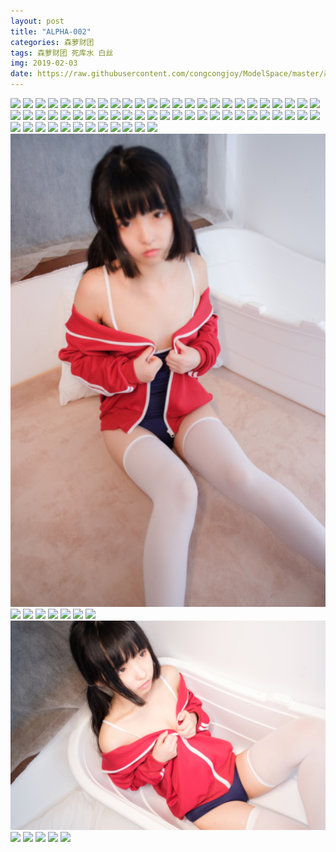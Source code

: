 ```yaml
---
layout: post
title: "ALPHA-002"
categories: 森萝财团
tags: 森萝财团 死库水 白丝
img: 2019-02-03
date: https://raw.githubusercontent.com/congcongjoy/ModelSpace/master/森萝财团/ALPHA/ALPHA-002/honghuatu.net(1).jpg
---
```



![](https://raw.githubusercontent.com/congcongjoy/ModelSpace/master/森萝财团/ALPHA/ALPHA-002/honghuatu.net(1).jpg)
![](https://raw.githubusercontent.com/congcongjoy/ModelSpace/master/森萝财团/ALPHA/ALPHA-002/honghuatu.net(2).jpg)
![](https://raw.githubusercontent.com/congcongjoy/ModelSpace/master/森萝财团/ALPHA/ALPHA-002/honghuatu.net(3).jpg)
![](https://raw.githubusercontent.com/congcongjoy/ModelSpace/master/森萝财团/ALPHA/ALPHA-002/honghuatu.net(4).jpg)
![](https://raw.githubusercontent.com/congcongjoy/ModelSpace/master/森萝财团/ALPHA/ALPHA-002/honghuatu.net(5).jpg)
![](https://raw.githubusercontent.com/congcongjoy/ModelSpace/master/森萝财团/ALPHA/ALPHA-002/honghuatu.net(6).jpg)
![](https://raw.githubusercontent.com/congcongjoy/ModelSpace/master/森萝财团/ALPHA/ALPHA-002/honghuatu.net(7).jpg)
![](https://raw.githubusercontent.com/congcongjoy/ModelSpace/master/森萝财团/ALPHA/ALPHA-002/honghuatu.net(8).jpg)
![](https://raw.githubusercontent.com/congcongjoy/ModelSpace/master/森萝财团/ALPHA/ALPHA-002/honghuatu.net(9).jpg)
![](https://raw.githubusercontent.com/congcongjoy/ModelSpace/master/森萝财团/ALPHA/ALPHA-002/honghuatu.net(10).jpg)
![](https://raw.githubusercontent.com/congcongjoy/ModelSpace/master/森萝财团/ALPHA/ALPHA-002/honghuatu.net(11).jpg)
![](https://raw.githubusercontent.com/congcongjoy/ModelSpace/master/森萝财团/ALPHA/ALPHA-002/honghuatu.net(12).jpg)
![](https://raw.githubusercontent.com/congcongjoy/ModelSpace/master/森萝财团/ALPHA/ALPHA-002/honghuatu.net(13).jpg)
![](https://raw.githubusercontent.com/congcongjoy/ModelSpace/master/森萝财团/ALPHA/ALPHA-002/honghuatu.net(14).jpg)
![](https://raw.githubusercontent.com/congcongjoy/ModelSpace/master/森萝财团/ALPHA/ALPHA-002/honghuatu.net(15).jpg)
![](https://raw.githubusercontent.com/congcongjoy/ModelSpace/master/森萝财团/ALPHA/ALPHA-002/honghuatu.net(16).jpg)
![](https://raw.githubusercontent.com/congcongjoy/ModelSpace/master/森萝财团/ALPHA/ALPHA-002/honghuatu.net(17).jpg)
![](https://raw.githubusercontent.com/congcongjoy/ModelSpace/master/森萝财团/ALPHA/ALPHA-002/honghuatu.net(18).jpg)
![](https://raw.githubusercontent.com/congcongjoy/ModelSpace/master/森萝财团/ALPHA/ALPHA-002/honghuatu.net(19).jpg)
![](https://raw.githubusercontent.com/congcongjoy/ModelSpace/master/森萝财团/ALPHA/ALPHA-002/honghuatu.net(20).jpg)
![](https://raw.githubusercontent.com/congcongjoy/ModelSpace/master/森萝财团/ALPHA/ALPHA-002/honghuatu.net(21).jpg)
![](https://raw.githubusercontent.com/congcongjoy/ModelSpace/master/森萝财团/ALPHA/ALPHA-002/honghuatu.net(22).jpg)
![](https://raw.githubusercontent.com/congcongjoy/ModelSpace/master/森萝财团/ALPHA/ALPHA-002/honghuatu.net(23).jpg)
![](https://raw.githubusercontent.com/congcongjoy/ModelSpace/master/森萝财团/ALPHA/ALPHA-002/honghuatu.net(24).jpg)
![](https://raw.githubusercontent.com/congcongjoy/ModelSpace/master/森萝财团/ALPHA/ALPHA-002/honghuatu.net(25).jpg)
![](https://raw.githubusercontent.com/congcongjoy/ModelSpace/master/森萝财团/ALPHA/ALPHA-002/honghuatu.net(26).jpg)
![](https://raw.githubusercontent.com/congcongjoy/ModelSpace/master/森萝财团/ALPHA/ALPHA-002/honghuatu.net(27).jpg)
![](https://raw.githubusercontent.com/congcongjoy/ModelSpace/master/森萝财团/ALPHA/ALPHA-002/honghuatu.net(28).jpg)
![](https://raw.githubusercontent.com/congcongjoy/ModelSpace/master/森萝财团/ALPHA/ALPHA-002/honghuatu.net(29).jpg)
![](https://raw.githubusercontent.com/congcongjoy/ModelSpace/master/森萝财团/ALPHA/ALPHA-002/honghuatu.net(30).jpg)
![](https://raw.githubusercontent.com/congcongjoy/ModelSpace/master/森萝财团/ALPHA/ALPHA-002/honghuatu.net(31).jpg)
![](https://raw.githubusercontent.com/congcongjoy/ModelSpace/master/森萝财团/ALPHA/ALPHA-002/honghuatu.net(32).jpg)
![](https://raw.githubusercontent.com/congcongjoy/ModelSpace/master/森萝财团/ALPHA/ALPHA-002/honghuatu.net(33).jpg)
![](https://raw.githubusercontent.com/congcongjoy/ModelSpace/master/森萝财团/ALPHA/ALPHA-002/honghuatu.net(34).jpg)
![](https://raw.githubusercontent.com/congcongjoy/ModelSpace/master/森萝财团/ALPHA/ALPHA-002/honghuatu.net(35).jpg)
![](https://raw.githubusercontent.com/congcongjoy/ModelSpace/master/森萝财团/ALPHA/ALPHA-002/honghuatu.net(36).jpg)
![](https://raw.githubusercontent.com/congcongjoy/ModelSpace/master/森萝财团/ALPHA/ALPHA-002/honghuatu.net(37).jpg)
![](https://raw.githubusercontent.com/congcongjoy/ModelSpace/master/森萝财团/ALPHA/ALPHA-002/honghuatu.net(38).jpg)
![](https://raw.githubusercontent.com/congcongjoy/ModelSpace/master/森萝财团/ALPHA/ALPHA-002/honghuatu.net(39).jpg)
![](https://raw.githubusercontent.com/congcongjoy/ModelSpace/master/森萝财团/ALPHA/ALPHA-002/honghuatu.net(40).jpg)
![](https://raw.githubusercontent.com/congcongjoy/ModelSpace/master/森萝财团/ALPHA/ALPHA-002/honghuatu.net(41).jpg)
![](https://raw.githubusercontent.com/congcongjoy/ModelSpace/master/森萝财团/ALPHA/ALPHA-002/honghuatu.net(42).jpg)
![](https://raw.githubusercontent.com/congcongjoy/ModelSpace/master/森萝财团/ALPHA/ALPHA-002/honghuatu.net(43).jpg)
![](https://raw.githubusercontent.com/congcongjoy/ModelSpace/master/森萝财团/ALPHA/ALPHA-002/honghuatu.net(44).jpg)
![](https://raw.githubusercontent.com/congcongjoy/ModelSpace/master/森萝财团/ALPHA/ALPHA-002/honghuatu.net(45).jpg)
![](https://raw.githubusercontent.com/congcongjoy/ModelSpace/master/森萝财团/ALPHA/ALPHA-002/honghuatu.net(46).jpg)
![](https://raw.githubusercontent.com/congcongjoy/ModelSpace/master/森萝财团/ALPHA/ALPHA-002/honghuatu.net(47).jpg)
![](https://raw.githubusercontent.com/congcongjoy/ModelSpace/master/森萝财团/ALPHA/ALPHA-002/honghuatu.net(48).jpg)
![](https://raw.githubusercontent.com/congcongjoy/ModelSpace/master/森萝财团/ALPHA/ALPHA-002/honghuatu.net(49).jpg)
![](https://raw.githubusercontent.com/congcongjoy/ModelSpace/master/森萝财团/ALPHA/ALPHA-002/honghuatu.net(50).jpg)
![](https://raw.githubusercontent.com/congcongjoy/ModelSpace/master/森萝财团/ALPHA/ALPHA-002/honghuatu.net(51).jpg)
![](https://raw.githubusercontent.com/congcongjoy/ModelSpace/master/森萝财团/ALPHA/ALPHA-002/honghuatu.net(52).jpg)
![](https://raw.githubusercontent.com/congcongjoy/ModelSpace/master/森萝财团/ALPHA/ALPHA-002/honghuatu.net(53).jpg)
![](https://raw.githubusercontent.com/congcongjoy/ModelSpace/master/森萝财团/ALPHA/ALPHA-002/honghuatu.net(54).jpg)
![](https://raw.githubusercontent.com/congcongjoy/ModelSpace/master/森萝财团/ALPHA/ALPHA-002/honghuatu.net(55).jpg)
![](https://raw.githubusercontent.com/congcongjoy/ModelSpace/master/森萝财团/ALPHA/ALPHA-002/honghuatu.net(56).jpg)
![](https://raw.githubusercontent.com/congcongjoy/ModelSpace/master/森萝财团/ALPHA/ALPHA-002/honghuatu.net(57).jpg)
![](https://raw.githubusercontent.com/congcongjoy/ModelSpace/master/森萝财团/ALPHA/ALPHA-002/honghuatu.net(58).jpg)
![](https://raw.githubusercontent.com/congcongjoy/ModelSpace/master/森萝财团/ALPHA/ALPHA-002/honghuatu.net(59).jpg)
![](https://raw.githubusercontent.com/congcongjoy/ModelSpace/master/森萝财团/ALPHA/ALPHA-002/honghuatu.net(60).jpg)
![](https://raw.githubusercontent.com/congcongjoy/ModelSpace/master/森萝财团/ALPHA/ALPHA-002/honghuatu.net(61).jpg)
![](https://raw.githubusercontent.com/congcongjoy/ModelSpace/master/森萝财团/ALPHA/ALPHA-002/honghuatu.net(62).jpg)
![](https://raw.githubusercontent.com/congcongjoy/ModelSpace/master/森萝财团/ALPHA/ALPHA-002/honghuatu.net(63).jpg)
![](https://raw.githubusercontent.com/congcongjoy/ModelSpace/master/森萝财团/ALPHA/ALPHA-002/honghuatu.net(64).jpg)
![](https://raw.githubusercontent.com/congcongjoy/ModelSpace/master/森萝财团/ALPHA/ALPHA-002/honghuatu.net(65).jpg)
![](https://raw.githubusercontent.com/congcongjoy/ModelSpace/master/森萝财团/ALPHA/ALPHA-002/honghuatu.net(66).jpg)
![](https://raw.githubusercontent.com/congcongjoy/ModelSpace/master/森萝财团/ALPHA/ALPHA-002/honghuatu.net(67).jpg)
![](https://raw.githubusercontent.com/congcongjoy/ModelSpace/master/森萝财团/ALPHA/ALPHA-002/honghuatu.net(68).jpg)
![](https://raw.githubusercontent.com/congcongjoy/ModelSpace/master/森萝财团/ALPHA/ALPHA-002/honghuatu.net(69).jpg)
![](https://raw.githubusercontent.com/congcongjoy/ModelSpace/master/森萝财团/ALPHA/ALPHA-002/honghuatu.net(70).jpg)
![](https://raw.githubusercontent.com/congcongjoy/ModelSpace/master/森萝财团/ALPHA/ALPHA-002/honghuatu.net(71).jpg)
![](https://raw.githubusercontent.com/congcongjoy/ModelSpace/master/森萝财团/ALPHA/ALPHA-002/honghuatu.net(72).jpg)
![](https://raw.githubusercontent.com/congcongjoy/ModelSpace/master/森萝财团/ALPHA/ALPHA-002/honghuatu.net(73).JPG)
![](https://raw.githubusercontent.com/congcongjoy/ModelSpace/master/森萝财团/ALPHA/ALPHA-002/honghuatu.net(74).JPG)
![](https://raw.githubusercontent.com/congcongjoy/ModelSpace/master/森萝财团/ALPHA/ALPHA-002/honghuatu.net(75).jpg)
![](https://raw.githubusercontent.com/congcongjoy/ModelSpace/master/森萝财团/ALPHA/ALPHA-002/honghuatu.net(76).jpg)

